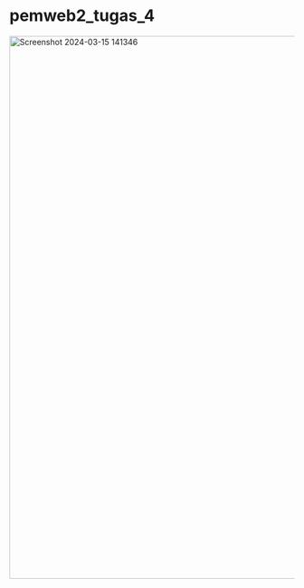 # pemweb2_tugas_4
<img width="960" alt="Screenshot 2024-03-15 141346" src="https://github.com/tyobayu09/pemweb2_tugas_4/assets/145244787/4a53cc77-cd85-499e-97eb-5efa301cbed3">
